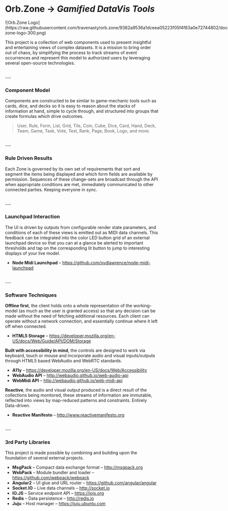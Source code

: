# Orb.Zone &rarr; _Gamified DataVis Tools_

<div style="float:left;margin:0 2em 1em 0" markdown="1">
![Orb.Zone Logo](https://raw.githubusercontent.com/travenasty/orb.zone/9382a9536a1dceea05223f05f4f83a0e72744802/docs/orb-zone-logo-300.png)
</div>

This project is a collection of web components used to present insightful and entertaining views of complex datasets.  It is a mission to bring order out of chaos, by simplifying the process to track streams of event occurrences and represent this model to authorized users by leveraging several open-source technologies.


<br style="clear:both">
---

### Component Model

Components are constructed to be similar to game-mechanic tools such as cards, dice, and decks so it is easy to reason about the stacks of information at hand, simple to cycle through, and structured into groups that create formulas which drive outcomes.

> User, Rule, Form, List, Grid, Tile, Coin, Cube, Dice, Card, Hand, Deck, Team, Game, Task, Vote, Test, Rank, Page, Book, Logo, and more.

<br>
---

### Rule Driven Results

Each Zone is governed by its own set of requirements that sort and segment the items being displayed and which form fields are available by permission.  Sequences of these change-sets are broadcast through the API when appropriate conditions are met, immediately communicated to other connected parties.  Keeping everyone in sync.

<br>
---

### Launchpad Interaction

The UI is driven by outputs from configurable render state parameters, and conditions of each of these views is emitted out as MIDI data channels.  This feedback can be integrated into the color LED button grid of an external launchpad device so that you can at a glance be alerted to important thresholds and tap on the corresponding lit button to jump to interesting displays of your live model.

* **Node Midi Launchpad** – https://github.com/sydlawrence/node-midi-launchpad

<br>
---

### Software Techniques

**Offline first**, the client holds onto a whole representation of the working-model (as much as the user is granted access) so that any decision can be made without the need of fetching additional resources.  Each client can operate without a network connection, and essentially continue where it left off when connected.

* **HTML5 Storage** – https://developer.mozilla.org/en-US/docs/Web/Guide/API/DOM/Storage

**Built with accessibility in mind**, the controls are designed to work via keyboard, touch or mouse and incorporate audio and visual inputs/outputs through HTML5 based WebAudio and WebRTC standards.

* **A11y** – https://developer.mozilla.org/en-US/docs/Web/Accessibility
* **WebAudio API** – http://webaudio.github.io/web-audio-api
* **WebMidi API** – http://webaudio.github.io/web-midi-api

**Reactive**, the audio and visual output produced is a direct result of the collections being monitored, these streams of information are immutable, reflected into views by map-reduced patterns and constraints.  Entirely Data-driven.

* **Reactive Manifesto** – http://www.reactivemanifesto.org

<br>
---

### 3rd Party Libraries

This project is made possible by combining and building upon the foundation of several external projects.

* **MsgPack** – Compact data exchange format – http://msgpack.org
* **WebPack** – Module bundler and loader – https://github.com/webpack/webpack
* **Angular2** – UI glue and URL router – https://github.com/angular/angular
* **Socket.IO** – Live data channels – http://socket.io
* **IO.JS** – Service endpoint API – https://iojs.org
* **Redis** – Data persistence – http://redis.io
* **Juju** – Host manager – https://juju.ubuntu.com
